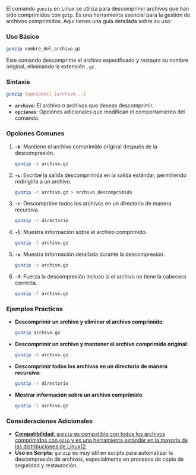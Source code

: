 El comando `gunzip` en Linux se utiliza para descomprimir archivos que han sido comprimidos con `gzip`. Es una herramienta esencial para la gestión de archivos comprimidos. Aquí tienes una guía detallada sobre su uso:

### **Uso Básico**

```bash
gunzip nombre_del_archivo.gz
```

Este comando descomprime el archivo especificado y restaura su nombre original, eliminando la extensión `.gz`.

### **Sintaxis**

```bash
gunzip [opciones] [archivo...]
```

- **`archivo`**: El archivo o archivos que deseas descomprimir.
- **`opciones`**: Opciones adicionales que modifican el comportamiento del comando.

### **Opciones Comunes**

1. **`-k`**: Mantiene el archivo comprimido original después de la descompresión.
    
    ```bash
    gunzip -k archivo.gz
    ```
    
2. **`-c`**: Escribe la salida descomprimida en la salida estándar, permitiendo redirigirla a un archivo.
    
    ```bash
    gunzip -c archivo.gz > archivo_descomprimido
    ```
    
3. **`-r`**: Descomprime todos los archivos en un directorio de manera recursiva.
    
    ```bash
    gunzip -r directorio
    ```
    
4. **`-l`**: Muestra información sobre el archivo comprimido.
    
    ```bash
    gunzip -l archivo.gz
    ```
    
5. **`-v`**: Muestra información detallada durante la descompresión.
    
    ```bash
    gunzip -v archivo.gz
    ```
    
6. **`-f`**: Fuerza la descompresión incluso si el archivo no tiene la cabecera correcta.
    
    ```bash
    gunzip -f archivo.gz
    ```
    

### **Ejemplos Prácticos**

- **Descomprimir un archivo y eliminar el archivo comprimido**:
    
    ```bash
    gunzip archivo.gz
    ```
    
- **Descomprimir un archivo y mantener el archivo comprimido original**:
    
    ```bash
    gunzip -k archivo.gz
    ```
    
- **Descomprimir todos los archivos en un directorio de manera recursiva**:
    
    ```bash
    gunzip -r directorio
    ```
    
- **Mostrar información sobre un archivo comprimido**:
    
    ```bash
    gunzip -l archivo.gz
    ```
    

### **Consideraciones Adicionales**

- [**Compatibilidad**: `gunzip` es compatible con todos los archivos comprimidos con `gzip` y es una herramienta estándar en la mayoría de las distribuciones de Linux](https://linuxize.com/post/gunzip-command-in-linux/)[1](https://linuxize.com/post/gunzip-command-in-linux/)[2](https://phoenixnap.com/kb/gunzip-command).
- **Uso en Scripts**: `gunzip` es muy útil en scripts para automatizar la descompresión de archivos, especialmente en procesos de copia de seguridad y restauración.